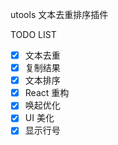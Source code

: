 utools 文本去重排序插件

TODO LIST

- [x] 文本去重
- [x] 复制结果
- [x] 文本排序
- [x] React 重构
- [X] 唤起优化
- [X] UI 美化
- [X] 显示行号